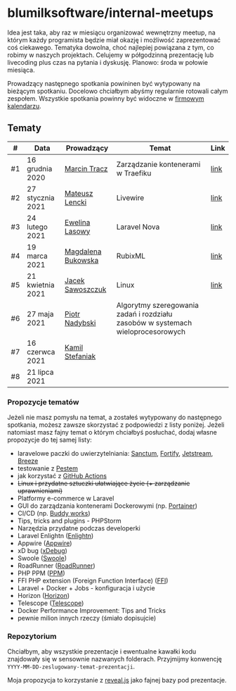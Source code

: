 # blumilksoftware/internal-meetups
Idea jest taka, aby raz w miesiącu organizować wewnętrzny meetup, na którym każdy programista będzie miał okazję i możliwość zaprezentować coś ciekawego. Tematyka dowolna, choć najlepiej powiązana z tym, co robimy w naszych projektach. Celujemy w półgodzinną prezentację lub livecoding plus czas na pytania i dyskusję. Planowo: środa w połowie miesiąca.

Prowadzący następnego spotkania powininen być wytypowany na bieżącym spotkaniu. Docelowo chciałbym abyśmy regularnie rotowali całym zespołem. Wszystkie spotkania powinny być widoczne w [firmowym kalendarzu](https://calendar.google.com/calendar/embed?src=c_6sb1ta5l4qspfdors4gc57fo94%40group.calendar.google.com&ctz=Europe%2FWarsaw).

## Tematy
| # | Data | Prowadzący | Temat | Link |
| --- | --- | --- | --- | --- |
| #1 | 16 grudnia 2020 | [Marcin Tracz](https://github.com/mtracz) | Zarządzanie kontenerami w Traefiku | [link](https://github.com/blumilksoftware/internal-meetups/tree/main/2020-12-16-traefik) |
| #2 | 27 stycznia 2021 | [Mateusz Lencki](https://github.com/mlencki) | Livewire | [link](https://github.com/blumilksoftware/internal-meetups/tree/main/2021-01-27-livewire) |
| #3 | 24 lutego 2021 | [Ewelina Lasowy](https://github.com/EwelinaLasowy) | Laravel Nova | [link](https://github.com/blumilksoftware/internal-meetups/tree/main/2021-02-24-laravel-nova) |
| #4 | 19 marca 2021 | [Magdalena Bukowska](https://github.com/mbukowska) | RubixML | [link](https://github.com/blumilksoftware/internal-meetups/tree/main/2021-03-19-rubixml) |
| #5 | 21 kwietnia 2021 | [Jacek Sawoszczuk](https://github.com/jsawo) | Linux | [link](https://github.com/blumilksoftware/internal-meetups/tree/main/2021-04-21-linux) |
| #6 | 27 maja 2021 | [Piotr Nadybski](https://github.com/nadybski) | Algorytmy szeregowania zadań i rozdziału zasobów w systemach wieloprocesorowych | |
| #7 | 16 czerwca 2021 | [Kamil Stefaniak](https://github.com/husskade) | | |
| #8 | 21 lipca 2021 | | | |

### Propozycje tematów
Jeżeli nie masz pomysłu na temat, a zostałeś wytypowany do następnego spotkania, możesz zawsze skorzystać z podpowiedzi z listy poniżej. Jeżeli natomiast masz fajny temat o którym chciałbyś posłuchać, dodaj własne propozycje do tej samej listy:
* laravelowe paczki do uwierzytelniania: [Sanctum](https://laravel.com/docs/8.x/sanctum), [Fortify](https://laravel.com/docs/8.x/fortify), [Jetstream](https://jetstream.laravel.com/1.x/introduction.html), [Breeze](https://laravel.com/docs/8.x/starter-kits#laravel-breeze)
* testowanie z [Pestem](https://pestphp.com/)
* jak korzystać z [GitHub Actions](https://github.com/features/actions)
* ~~Linux i przydatne sztuczki ułatwiające życie (+ zarządzanie uprawnieniami)~~
* Platformy e-commerce w Laravel
* GUI do zarządzania kontenerami Dockerowymi (np. [Portainer](https://www.portainer.io/))
* CI/CD (np. [Buddy works](https://buddy.works/))
* Tips, tricks and plugins - PHPStorm
* Narzędzia przydatne podczas developerki
* Laravel Enlightn ([Enlightn](https://www.laravel-enlightn.com))
* Appwire ([Appwire](https://appwrite.io/))
* xD bug ([xDebug](https://xdebug.org/))
* Swoole ([Swoole](https://www.swoole.co.uk/))
* RoadRunner ([RoadRunner](https://roadrunner.dev/))
* PHP PPM ([PPM](https://github.com/php-pm/php-pm))
* FFI PHP extension (Foreign Function Interface) ([FFI](https://www.php.net/manual/en/book.ffi.php))
* Laravel + Docker + Jobs - konfiguracja i użycie
* Horizon ([Horizon](https://laravel.com/docs/8.x/horizon))
* Telescope ([Telescope](https://laravel.com/docs/8.x/telescope))
* Docker Performance Improvement: Tips and Tricks
* pewnie milion innych rzeczy (śmiało dopisujcie)

### Repozytorium
Chciałbym, aby wszystkie prezentacje i ewentualne kawałki kodu znajdowały się w sensownie nazwanych folderach. Przyjmijmy konwencję `YYYY-MM-DD-zeslugowany-temat-prezentacji`.

Moja propozycja to korzystanie z [reveal.js](https://revealjs.com/) jako fajnej bazy pod prezentacje.
